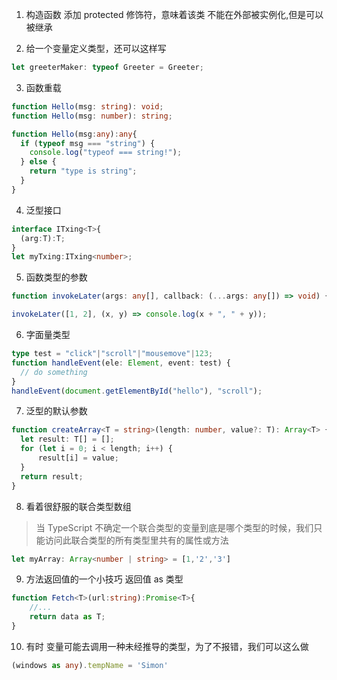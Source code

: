 1. 构造函数 添加 protected 修饰符，意味着该类 不能在外部被实例化,但是可以被继承

2. 给一个变量定义类型，还可以这样写 
```ts
let greeterMaker: typeof Greeter = Greeter;
```

3. 函数重载
```ts
function Hello(msg: string): void;
function Hello(msg: number): string;

function Hello(msg:any):any{
  if (typeof msg === "string") {
    console.log("typeof === string!");
  } else {
    return "type is string";
  }
}
```

4. 泛型接口
```ts
interface ITxing<T>{
  (arg:T):T;
}
let myTxing:ITxing<number>;
```

5. 函数类型的参数
```ts
function invokeLater(args: any[], callback: (...args: any[]) => void) { }

invokeLater([1, 2], (x, y) => console.log(x + ", " + y));
```

6. 字面量类型
```ts
type test = "click"|"scroll"|"mousemove"|123;       
function handleEvent(ele: Element, event: test) {   
  // do something
}
handleEvent(document.getElementById("hello"), "scroll");  
```

7. 泛型的默认参数
```ts
function createArray<T = string>(length: number, value?: T): Array<T> {
  let result: T[] = [];
  for (let i = 0; i < length; i++) {
      result[i] = value;
  }
  return result;
}
```

8. 看着很舒服的联合类型数组
> 当 TypeScript 不确定一个联合类型的变量到底是哪个类型的时候，我们只能访问此联合类型的所有类型里共有的属性或方法
```ts
let myArray: Array<number | string> = [1,'2','3']
```

9. 方法返回值的一个小技巧 返回值 as 类型 
```ts
function Fetch<T>(url:string):Promise<T>{
	//...
	return data as T;
}
```

10. 有时 变量可能去调用一种未经推导的类型，为了不报错，我们可以这么做
```ts
(windows as any).tempName = 'Simon'
```
